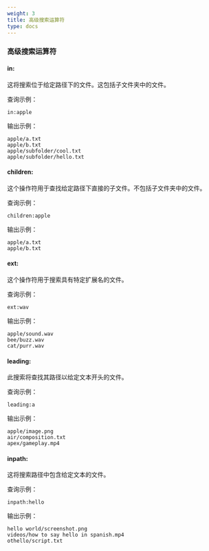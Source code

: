 ```yaml
---
weight: 3
title: 高级搜索运算符
type: docs
---
```


### 高级搜索运算符

#### in:

这将搜索位于给定路径下的文件。这包括子文件夹中的文件。

查询示例：

```
in:apple
```

输出示例：

```
apple/a.txt
apple/b.txt
apple/subfolder/cool.txt
apple/subfolder/hello.txt
```

#### children:

这个操作符用于查找给定路径下直接的子文件。不包括子文件夹中的文件。

查询示例：

```
children:apple
```

输出示例：

```
apple/a.txt
apple/b.txt
```

#### ext:

这个操作符用于搜索具有特定扩展名的文件。

查询示例：

```
ext:wav
```

输出示例：

```
apple/sound.wav
bee/buzz.wav
cat/purr.wav
```

#### leading:

此搜索将查找其路径以给定文本开头的文件。

查询示例：

```
leading:a
```

输出示例：

```
apple/image.png
air/composition.txt
apex/gameplay.mp4
```

#### inpath:

这将搜索路径中包含给定文本的文件。

查询示例：

```
inpath:hello
```

输出示例：

```
hello world/screenshot.png
videos/how to say hello in spanish.mp4
othello/script.txt
```
